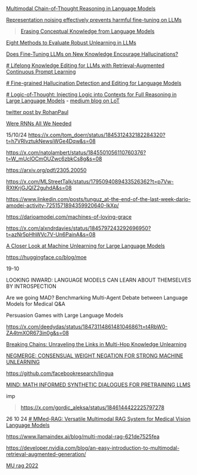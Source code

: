 [Multimodal Chain-of-Thought Reasoning in Language Models](https://arxiv.org/abs/2302.00923#:~:text=Large%20language%20models%20(LLMs)%20have,rationale%20to%20infer%20the%20answer.)

[Representation noising effectively prevents harmful fine-tuning on LLMs](https://arxiv.org/abs/2405.14577)

> [Erasing Conceptual Knowledge from Language Models](https://arxiv.org/abs/2410.02760)

[Eight Methods to Evaluate Robust Unlearning in LLMs](https://arxiv.org/abs/2402.16835)

[Does Fine-Tuning LLMs on New Knowledge Encourage Hallucinations?](https://arxiv.org/abs/2405.05904)

[# Lifelong Knowledge Editing for LLMs with Retrieval-Augmented Continuous Prompt Learning](https://arxiv.org/abs/2405.03279)

[# Fine-grained Hallucination Detection and Editing for Language Models](https://arxiv.org/abs/2401.06855)

[# Logic-of-Thought: Injecting Logic into Contexts for Full Reasoning in Large Language Models](https://arxiv.org/abs/2409.17539) -  [medium blog on LoT]( https://medium.com/@techsachin/logic-of-thought-prompting-approach-leveraging-propositional-logic-to-enhance-logical-reasoning-f15fe50d909a) 

[twitter post by RohanPaul](https://x.com/rohanpaul_ai/status/1842366845040398409)

[Were RNNs All We Needed](https://arxiv.org/abs/2410.01201)

15/10/24
https://x.com/tom_doerr/status/1845312432182284320?t=h7VRlvztukNewsiWGe4Dqw&s=08

https://x.com/natolambert/status/1845501056110760376?t=W_mUclOCmOUZwc6zbkCs8g&s=08

https://arxiv.org/pdf/2305.20050

https://x.com/MLStreetTalk/status/1795094089433526362?t=p7Vw-RXtKrjGJQIZ2guhdA&s=08



https://www.linkedin.com/posts/tunguz_at-the-end-of-the-last-week-dario-amodei-activity-7251571894359920640-IkXp/

https://darioamodei.com/machines-of-loving-grace

https://x.com/alxndrdavies/status/1845797243292696950?t=azNr5pHhWVc7V-Un6PainA&s=08

[A Closer Look at Machine Unlearning for Large Language Models](https://arxiv.org/abs/2410.08109)

https://huggingface.co/blog/moe


19-10

LOOKING INWARD: LANGUAGE MODELS CAN LEARN ABOUT THEMSELVES BY INTROSPECTION

Are we going MAD? Benchmarking Multi-Agent Debate between Language Models for Medical Q&A

Persuasion Games with Large Language Models


https://x.com/deedydas/status/1847311486148104686?t=t4RbW0-ZA4tmXOR673in0g&s=08


[Breaking Chains: Unraveling the Links in Multi-Hop Knowledge Unlearning](https://arxiv.org/pdf/2410.13274)

[NEGMERGE: CONSENSUAL WEIGHT NEGATION FOR STRONG MACHINE UNLEARNING](https://arxiv.org/pdf/2410.05583)

https://github.com/facebookresearch/lingua

[MIND: MATH INFORMED SYNTHETIC DIALOGUES FOR PRETRAINING LLMS](https://arxiv.org/pdf/2410.12881)


imp
>https://x.com/gordic_aleksa/status/1846144422225797278



26 10 24
[# MMed-RAG: Versatile Multimodal RAG System for Medical Vision Language Models](https://arxiv.org/abs/2410.13085)

https://www.llamaindex.ai/blog/multi-modal-rag-621de7525fea

https://developer.nvidia.com/blog/an-easy-introduction-to-multimodal-retrieval-augmented-generation/

[MU rag 2022](https://arxiv.org/abs/2210.02928)

